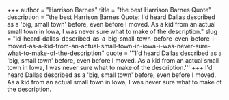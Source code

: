 +++
author = "Harrison Barnes"
title = "the best Harrison Barnes Quote"
description = "the best Harrison Barnes Quote: I'd heard Dallas described as a 'big, small town' before, even before I moved. As a kid from an actual small town in Iowa, I was never sure what to make of the description."
slug = "id-heard-dallas-described-as-a-big-small-town-before-even-before-i-moved-as-a-kid-from-an-actual-small-town-in-iowa-i-was-never-sure-what-to-make-of-the-description"
quote = '''I'd heard Dallas described as a 'big, small town' before, even before I moved. As a kid from an actual small town in Iowa, I was never sure what to make of the description.'''
+++
I'd heard Dallas described as a 'big, small town' before, even before I moved. As a kid from an actual small town in Iowa, I was never sure what to make of the description.
